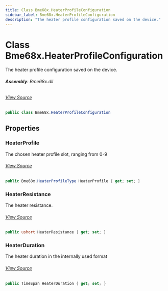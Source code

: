 ```yaml
---
title: Class Bme68x.HeaterProfileConfiguration
sidebar_label: Bme68x.HeaterProfileConfiguration
description: "The heater profile configuration saved on the device."
---
```

# Class Bme68x.HeaterProfileConfiguration
The heater profile configuration saved on the device.

###### **Assembly**: Bme68x.dll
###### [View Source](https://github.com/WildernessLabs/Meadow.Foundation.git/blob/develop/Source/Meadow.Foundation.Peripherals/Sensors.Atmospheric.Bme68x/Driver/Bme68x.HeaterProfileConfiguration.cs#L10)
```csharp title="Declaration"
public class Bme68x.HeaterProfileConfiguration
```
## Properties
### HeaterProfile
The chosen heater profile slot, ranging from 0-9
###### [View Source](https://github.com/WildernessLabs/Meadow.Foundation.git/blob/develop/Source/Meadow.Foundation.Peripherals/Sensors.Atmospheric.Bme68x/Driver/Bme68x.HeaterProfileConfiguration.cs#L15)
```csharp title="Declaration"
public Bme68x.HeaterProfileType HeaterProfile { get; set; }
```
### HeaterResistance
The heater resistance.
###### [View Source](https://github.com/WildernessLabs/Meadow.Foundation.git/blob/develop/Source/Meadow.Foundation.Peripherals/Sensors.Atmospheric.Bme68x/Driver/Bme68x.HeaterProfileConfiguration.cs#L19)
```csharp title="Declaration"
public ushort HeaterResistance { get; set; }
```
### HeaterDuration
The heater duration in the internally used format
###### [View Source](https://github.com/WildernessLabs/Meadow.Foundation.git/blob/develop/Source/Meadow.Foundation.Peripherals/Sensors.Atmospheric.Bme68x/Driver/Bme68x.HeaterProfileConfiguration.cs#L23)
```csharp title="Declaration"
public TimeSpan HeaterDuration { get; set; }
```
